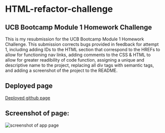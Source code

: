 # HTML-refactor-challenge
## UCB Bootcamp Module 1 Homework Challenge
This is my resubmission for the UCB Bootcamp Module 1 Homework Challenge. 
This submission corrects bugs provided in feedback for attempt 1, including adding IDs to the HTML section that correspond to the HREFs to allow for functioning nav links, adding comments to the CSS & HTML to allow for greater readibility of code function, assigning a unique and descriptive name to the project, replacing all div tags with semantic tags, and adding a screenshot of the project to the README.

## Deployed page
[Deployed github page](https://jmariemo.github.io/HTML-refactor-challenge/)

## Screenshot of page:
![screenshot of app page](./assets/images/app-screenshot.png?raw=true)